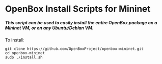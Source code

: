 # OpenBox Install Scripts for Mininet
##### This script can be used to easily install the entire OpenBox package on a Mininet VM, or on any Ubuntu/Debian VM.

To install:

```
git clone https://github.com/OpenBoxProject/openbox-mininet.git
cd openbox-mininet
sudo ./install.sh
```
